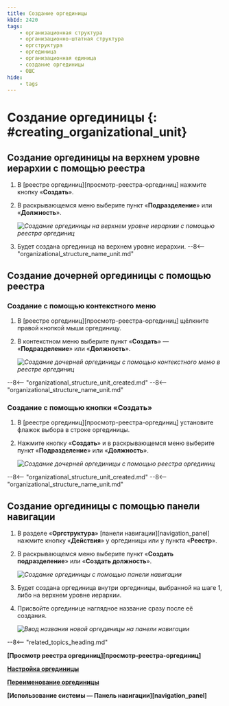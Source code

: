 ```yaml
---
title: Создание оргединицы
kbId: 2420
tags:
    - организационная структура
    - организационно-штатная структура
    - оргструктура
    - оргединица
    - организационная единица
    - создание оргединицы
    - ОШС
hide:
    - tags
---
```


# Создание оргединицы {: #creating_organizational_unit}

## Создание оргединицы на верхнем уровне иерархии с помощью реестра

1. В [реестре оргединиц][просмотр-реестра-оргединиц] нажмите кнопку «**Создать**».
2. В раскрывающемся меню выберите пункт «**Подразделение**» или «**Должность**».

    *![Создание оргединицы на верхнем уровне иерархии с помощью реестра оргединиц](organizational_structure_modeling_create_unit_from_registry.png)*

3. Будет создана оргединица на верхнем уровне иерархии.
--8<-- "organizational_structure_name_unit.md"

## Создание дочерней оргединицы с помощью реестра

### Создание с помощью контекстного меню

1. В [реестре оргединиц][просмотр-реестра-оргединиц] щёлкните правой кнопкой мыши оргединицу.
2. В контекстном меню выберите пункт «**Создать**» — «**Подразделение**» или «**Должность**».

    *![Создание дочерней оргединицы с помощью контекстного меню в реестре оргединиц](organizational_structure_modeling_create_unit_from_context_menu.png)*

--8<-- "organizational_structure_unit_created.md"
--8<-- "organizational_structure_name_unit.md"

### Создание с помощью кнопки «Создать»

1. В [реестре оргединиц][просмотр-реестра-оргединиц] установите флажок выбора в строке оргединицы.
2. Нажмите кнопку «**Создать**» и в раскрывающемся меню выберите пункт «**Подразделение**» или «**Должность**».

    *![Создание дочерней оргединицы с помощью реестра оргединиц](organizational_structure_modeling_create_subunit_from_registry.png)*

--8<-- "organizational_structure_unit_created.md"
--8<-- "organizational_structure_name_unit.md"

## Создание оргединицы с помощью панели навигации

1. В разделе «**Оргструктура**» [панели навигации][navigation_panel] нажмите кнопку «**Действия**» <i class="fa-light fa-ellipsis-vertical"></i> у оргединицы или у пункта «**Реестр**».
2. В раскрывающемся меню выберите пункт «**Создать подразделение**» или «**Создать должность**».

    *![Создание оргединицы с помощью панели навигации](organizational_structure_modeling_create_unit_from_navigation.png)*

4. Будет создана оргединица внутри оргединицы, выбранной на шаге 1, либо на верхнем уровне иерархии.
5. Присвойте оргединице наглядное название сразу после её создания.

    *![Ввод названия новой оргединицы на панели навигации](organizational_structure_modeling_rename_on_creation.png)*

--8<-- "related_topics_heading.md"

**[Просмотр реестра оргединиц][просмотр-реестра-оргединиц]**

**[Настройка оргединицы](configuring_organizational_unit.md)**

**[Переименование оргединицы](renaming_organizational_unit.md)**

**[Использование системы — Панель навигации][navigation_panel]**

